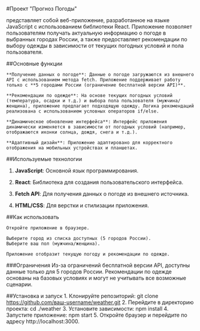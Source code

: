 #Проект "Прогноз Погоды"

представляет собой веб-приложение, разработанное на языке JavaScript с использованием библиотеки React. Приложение позволяет пользователям получать актуальную информацию о погоде в выбранных городах России, а также предоставляет рекомендации по выбору одежды в зависимости от текущих погодных условий и пола пользователя.

##Основные функции

    **Получение данных о погоде**: Данные о погоде загружаются из внешнего API с использованием метода fetch. Приложение поддерживает работу только с **5 городами России (ограничение бесплатной версии API)**.

    **Рекомендации по одежде**: На основе текущих погодных условий (температура, осадки и т.д.) и выбора пола пользователя (мужчина/женщина), приложение предлагает подходящую одежду. Логика рекомендаций реализована с использованием условных операторов if/else.

    **Динамическое обновление интерфейса**: Интерфейс приложения динамически изменяется в зависимости от погодных условий (например, отображаются иконки солнца, дождя, снега и т.д.).

    **Адаптивный дизайн**: Приложение адаптировано для корректного отображения на мобильных устройствах и планшетах.

##Используемые технологии

1.  **JavaScript**: Основной язык программирования.

2.  **React**: Библиотека для создания пользовательского интерфейса.

3.  **Fetch API**: Для получения данных о погоде из внешнего источника.

4.  **HTML/CSS**: Для верстки и стилизации приложения.

##Как использовать

    Откройте приложение в браузере.

    Выберите город из списка доступных (5 городов России).
    Выберите ваш пол (мужчина/женщина).

    Приложение отобразит текущую погоду и рекомендации по одежде.

###Ограничения
Из-за ограничений бесплатной версии API, доступны данные только для 5 городов России.
Рекомендации по одежде основаны на базовых условиях и могут не учитывать все возможные сценарии.

##Установка и запуск 1. Клонируйте репозиторий: git clone https://github.com/ваш-username/weather.git 2. Перейдите в директорию проекта: cd ./weather 3. Установите зависимости: npm install 4. Запустите приложение: npm start 5. Откройте браузер и перейдите по адресу http://localhost:3000.
